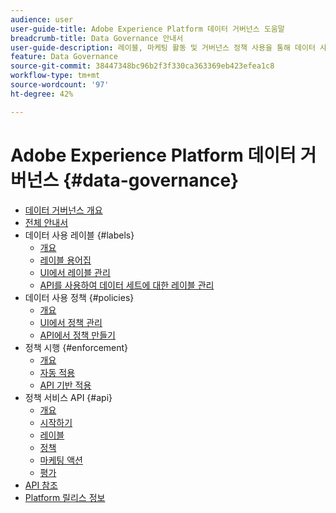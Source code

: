 ```yaml
---
audience: user
user-guide-title: Adobe Experience Platform 데이터 거버넌스 도움말
breadcrumb-title: Data Governance 안내서
user-guide-description: 레이블, 마케팅 활동 및 거버넌스 정책 사용을 통해 데이터 사용 제한을 적용합니다.
feature: Data Governance
source-git-commit: 38447348bc96b2f3f330ca363369eb423efea1c8
workflow-type: tm+mt
source-wordcount: '97'
ht-degree: 42%

---
```



# Adobe Experience Platform 데이터 거버넌스 {#data-governance}

* [데이터 거버넌스 개요](home.md)
* [전체 안내서](./e2e.md)
* 데이터 사용 레이블 {#labels}
   * [개요](labels/overview.md)
   * [레이블 용어집](labels/reference.md)
   * [UI에서 레이블 관리](labels/user-guide.md)
   * [API를 사용하여 데이터 세트에 대한 레이블 관리](labels/dataset-api.md)
* 데이터 사용 정책 {#policies}
   * [개요](policies/overview.md)
   * [UI에서 정책 관리](policies/user-guide.md)
   * [API에서 정책 만들기](policies/create.md)
* 정책 시행 {#enforcement}
   * [개요](enforcement/overview.md)
   * [자동 적용](enforcement/auto-enforcement.md)
   * [API 기반 적용](enforcement/api-enforcement.md)
* 정책 서비스 API {#api}
   * [개요](api/overview.md)
   * [시작하기](api/getting-started.md)
   * [레이블](api/labels.md)
   * [정책](api/policies.md)
   * [마케팅 액션](api/marketing-actions.md)
   * [평가](api/evaluation.md)
* [API 참조](https://www.adobe.io/experience-platform-apis/references/policy-service/)
* [Platform 릴리스 정보](https://www.adobe.com/go/platform-release-notes_kr)